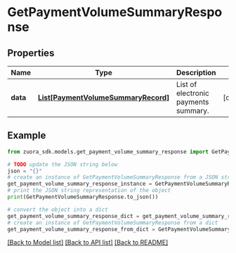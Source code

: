 # GetPaymentVolumeSummaryResponse


## Properties

Name | Type | Description | Notes
------------ | ------------- | ------------- | -------------
**data** | [**List[PaymentVolumeSummaryRecord]**](PaymentVolumeSummaryRecord.md) | List of electronic payments summary.  | [optional] 

## Example

```python
from zuora_sdk.models.get_payment_volume_summary_response import GetPaymentVolumeSummaryResponse

# TODO update the JSON string below
json = "{}"
# create an instance of GetPaymentVolumeSummaryResponse from a JSON string
get_payment_volume_summary_response_instance = GetPaymentVolumeSummaryResponse.from_json(json)
# print the JSON string representation of the object
print(GetPaymentVolumeSummaryResponse.to_json())

# convert the object into a dict
get_payment_volume_summary_response_dict = get_payment_volume_summary_response_instance.to_dict()
# create an instance of GetPaymentVolumeSummaryResponse from a dict
get_payment_volume_summary_response_from_dict = GetPaymentVolumeSummaryResponse.from_dict(get_payment_volume_summary_response_dict)
```
[[Back to Model list]](../README.md#documentation-for-models) [[Back to API list]](../README.md#documentation-for-api-endpoints) [[Back to README]](../README.md)


